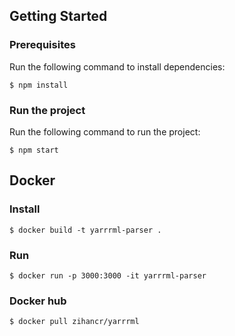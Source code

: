 ## Getting Started

### Prerequisites

Run the following command to install dependencies:

    $ npm install

### Run the project

Run the following command to run the project:

    $ npm start

## Docker

### Install

    $ docker build -t yarrrml-parser .

### Run

    $ docker run -p 3000:3000 -it yarrrml-parser

### Docker hub

    $ docker pull zihancr/yarrrml
